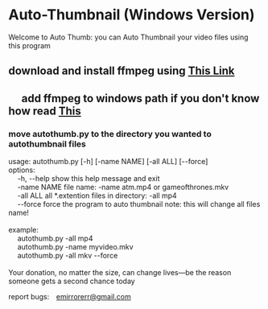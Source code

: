 # Auto-Thumbnail (Windows Version)
Welcome to Auto Thumb: you can Auto Thumbnail your video files using this program<br>
<h2>download and install ffmpeg using <a href="https://www.gyan.dev/ffmpeg/builds/ffmpeg-git-full.7z">This Link</a><h2>
  &emsp; add ffmpeg to windows path if you don't know how read <a href="https://www.architectryan.com/2018/03/17/add-to-the-path-on-windows-10/">This</a><br>
<h3>move autothumb.py to the directory you wanted to autothumbnail files</h3>
usage: autothumb.py [-h] [-name NAME] [-all ALL] [--force]
<br>
options:<br>
&emsp;  -h, --help  show this help message and exit<br>
&emsp;  -name NAME  file name: -name atm.mp4 or gameofthrones.mkv<br>
&emsp;  -all ALL    all *.extention files in directory: -all mp4<br>
&emsp;  --force     force the program to auto thumbnail note: this will change all files name!<br>
<br>
  example:<br>
  &emsp; autothumb.py  -all mp4<br>
  &emsp; autothumb.py  -name myvideo.mkv<br>
  &emsp; autothumb.py  -all mkv --force<br>
<br>
  Your donation, no matter the size, can change lives—be the reason someone gets a second chance today
  
report bugs:&emsp;emirrorerr@gmail.com
